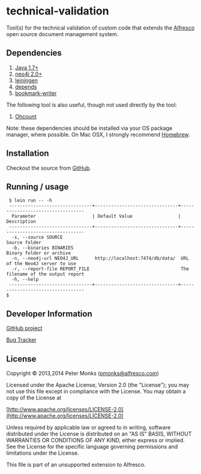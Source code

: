 # technical-validation

Tool(s) for the technical validation of custom code that extends the [Alfresco](http://www.alfresco.com) open source document management system.

## Dependencies
 1. [Java 1.7+](http://www.oracle.com/technetwork/java/javase/downloads/index.html)
 2. [neo4j 2.0+](http://www.neo4j.org/)
 3. [leiningen](http://leiningen.org/)
 4. [depends](https://github.com/pmonks/depends)
 5. [bookmark-writer](https://github.com/pmonks/bookmark-writer)

The following tool is also useful, though not used directly by the tool:

 1. [Ohcount](https://github.com/blackducksw/ohcount)

Note: these dependencies should be installed via your OS package manager, where possible.  On Mac OSX, I strongly recommend [Homebrew](http://brew.sh/).

## Installation

Checkout the source from [GitHub](https://github.com/AlfrescoLabs/technical-validation).

## Running / usage

```shell
 $ lein run -- -h
 -------------------------------+-------------------------------+----------------------------------
  Parameter                     | Default Value                 | Description
 -------------------------------+-------------------------------+----------------------------------
  -s, --source SOURCE                                            Source folder
  -b, --binaries BINARIES                                        Binary folder or archive
  -n, --neo4j-url NEO4J_URL      http://localhost:7474/db/data/  URL of the Neo4J server to use
  -r, --report-file REPORT_FILE                                  The filename of the output report
  -h, --help
 -------------------------------+-------------------------------+----------------------------------
$ 
```

## Developer Information

[GitHub project](https://github.com/AlfrescoLabs/technical-validation)

[Bug Tracker](https://github.com/AlfrescoLabs/technical-validation/issues)

## License

Copyright © 2013,2014 Peter Monks (pmonks@alfresco.com)

Licensed under the Apache License, Version 2.0 (the "License");
you may not use this file except in compliance with the License.
You may obtain a copy of the License at

   [http://www.apache.org/licenses/LICENSE-2.0](http://www.apache.org/licenses/LICENSE-2.0)

Unless required by applicable law or agreed to in writing, software
distributed under the License is distributed on an "AS IS" BASIS,
WITHOUT WARRANTIES OR CONDITIONS OF ANY KIND, either express or implied.
See the License for the specific language governing permissions and
limitations under the License.

This file is part of an unsupported extension to Alfresco.
